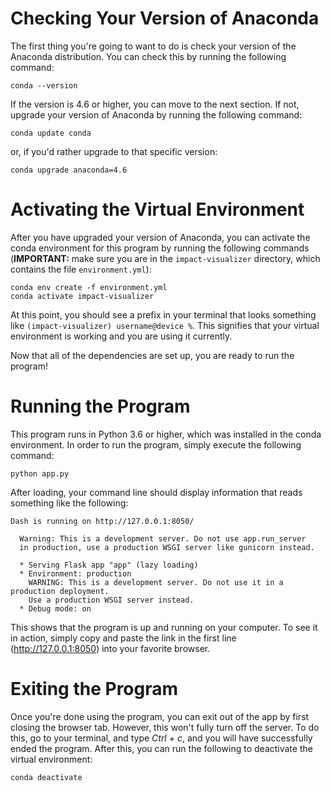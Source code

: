 # Checking Your Version of Anaconda

The first thing you're going to want to do is check your version of the Anaconda distribution. You can check this by running the following command:

~~~
conda --version
~~~

If the version is 4.6 or higher, you can move to the next section. If not, upgrade your version of Anaconda by running the following command: 

~~~
conda update conda
~~~

or, if you'd rather upgrade to that specific version:

~~~
conda upgrade anaconda=4.6
~~~

# Activating the Virtual Environment

After you have upgraded your version of Anaconda, you can activate the conda environment for this program by running the following commands (**IMPORTANT:** make sure you are in the <code>impact-visualizer</code> directory, which contains the file <code>environment.yml</code>):

~~~
conda env create -f environment.yml
conda activate impact-visualizer
~~~

At this point, you should see a prefix in your terminal that looks something like <code>(impact-visualizer) username@device %</code>. This signifies that your virtual environment is working and you are using it currently.

Now that all of the dependencies are set up, you are ready to run the program!

# Running the Program

This program runs in Python 3.6 or higher, which was installed in the conda environment. In order to run the program, simply execute the following command:

~~~
python app.py
~~~

After loading, your command line should display information that reads something like the following:

~~~
Dash is running on http://127.0.0.1:8050/

  Warning: This is a development server. Do not use app.run_server
  in production, use a production WSGI server like gunicorn instead.

  * Serving Flask app "app" (lazy loading)
  * Environment: production
    WARNING: This is a development server. Do not use it in a production deployment.
    Use a production WSGI server instead.
  * Debug mode: on
~~~

This shows that the program is up and running on your computer. To see it in action, simply copy and paste the link in the first line (http://127.0.0.1:8050) into your favorite browser.

# Exiting the Program

Once you're done using the program, you can exit out of the app by first closing the browser tab. However, this won't fully turn off the server. To do this, go to your terminal, and type *Ctrl + c*, and you will have successfully ended the program. After this, you can run the following to deactivate the virtual environment:

~~~
conda deactivate
~~~